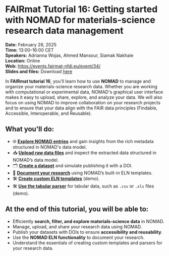 # FAIRmat Tutorial 16: Getting started with NOMAD for materials-science research data management

**Date:** February 26, 2025  
**Time:** 13:00–16:00 CET  
**Speakers:** Adrianna Wojas, Ahmed Mansour, Siamak Nakhaie  
**Location:** Online  
**Web:** <a href="https://events.fairmat-nfdi.eu/event/34/" target="_blank" rel="noopener noreferrer">https://events.fairmat-nfdi.eu/event/34/</a>  
**Slides and files:** Download <a href="https://github.com/FAIRmat-NFDI/FAIRmat-tutorial-16/tree/main/tutorial_16_materials" target="_blank" rel="noopener noreferrer">here</a>

In **FAIRmat tutorial 16**, you'll learn how to use **NOMAD** to manage and organize your materials-science research data. Whether you are working with computational or experimental data, NOMAD's graphical user interface makes it easy to upload, share, explore, and analyze your data. We will also focus on using NOMAD to improve collaboration on your research projects and to ensure that your data align with the FAIR data principles (Findable, Accessible, Interoperable, and Reusable).

## What you'll do:

- 🌐 [**Explore NOMAD entries**](https://fairmat-nfdi.github.io/FAIRmat-tutorial-16/T16_2/T16_2_explore_data_records.html) and gain insights from the rich metadata structured in NOMAD's data model.
- 📥 [**Upload raw data files**](https://fairmat-nfdi.github.io/FAIRmat-tutorial-16/T16_3/T16_3_upload_raw_data_files.html) and inspect the extracted data structured in NOMAD’s data model.
- 🗂️ [**Create a dataset**](https://fairmat-nfdi.github.io/FAIRmat-tutorial-16/T16_5/T16_5_create_a_dataset.html) and simulate publishing it with a DOI.
- 📖 [**Document your research**](https://fairmat-nfdi.github.io/FAIRmat-tutorial-16/T16_6/T16_6_document_your_research.html) using NOMAD’s built-in ELN templates.  
- 🛠️ [**Create custom ELN templates**](https://fairmat-nfdi.github.io/FAIRmat-tutorial-16/T16_7/T16_7_create_custom_eln_templates.html) (demo).  
- 🛠️ [**Use the tabular parser**](https://fairmat-nfdi.github.io/FAIRmat-tutorial-16/T16_8/T16_8_write_a_custom_parser.html) for tabular data, such as `.csv` or `.xls` files (demo).  

## At the end of this tutorial, you will be able to:
- Efficiently **search, filter, and explore materials-science data** in NOMAD.  
- Manage, upload, and share your research data using NOMAD.  
- Publish your datasets with DOIs to ensure **accessibility and reusability**.  
- Use the **NOMAD ELN functionality** to document your research.  
- Understand the essentials of creating custom templates and parsers for your research data.  
